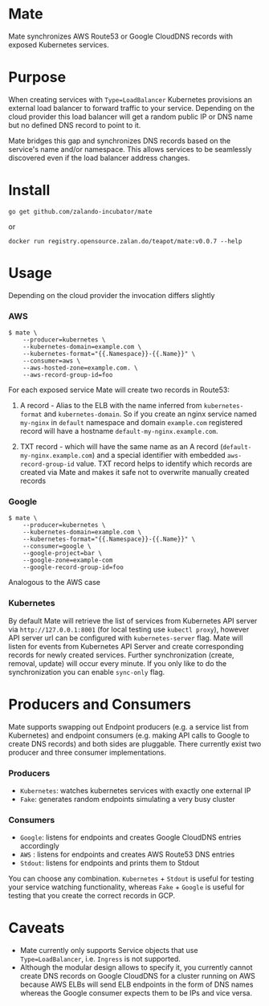 # Mate

Mate synchronizes AWS Route53 or Google CloudDNS records with exposed Kubernetes services.

# Purpose

When creating services with `Type=LoadBalancer` Kubernetes provisions an external load balancer to forward traffic to your service. Depending on the cloud provider this load balancer will get a random public IP or DNS name but no defined DNS record to point to it.

Mate bridges this gap and synchronizes DNS records based on the service's name and/or namespace. This allows services to be seamlessly discovered even if the load balancer address changes.

# Install

```
go get github.com/zalando-incubator/mate
```

or

```
docker run registry.opensource.zalan.do/teapot/mate:v0.0.7 --help
```

# Usage

Depending on the cloud provider the invocation differs slightly

### AWS

```
$ mate \
    --producer=kubernetes \
    --kubernetes-domain=example.com \
    --kubernetes-format="{{.Namespace}}-{{.Name}}" \
    --consumer=aws \
    --aws-hosted-zone=example.com. \
    --aws-record-group-id=foo
```

For each exposed service Mate will create two records in Route53: 

1. A record - Alias to the ELB with the name inferred from `kubernetes-format` and `kubernetes-domain`. So if you create an nginx service named `my-nginx` in `default` namespace and domain `example.com` registered record will have a hostname `default-my-nginx.example.com`. 
 
2. TXT record - which will have the same name as an A record (`default-my-nginx.example.com`) and a special identifier with embedded `aws-record-group-id` value. TXT record helps to identify which records are created via Mate and makes it safe not to overwrite manually created records 

### Google

```
$ mate \
    --producer=kubernetes \
    --kubernetes-domain=example.com \
    --kubernetes-format="{{.Namespace}}-{{.Name}}" \
    --consumer=google \
    --google-project=bar \
    --google-zone=example-com
    --google-record-group-id=foo
```

Analogous to the AWS case

### Kubernetes

By default Mate will retrieve the list of services from Kubernetes API server via `http://127.0.0.1:8001` (for local testing use `kubectl proxy`), however API server url can be configured with `kubernetes-server` flag. 
Mate will listen for events from Kubernetes API Server and create corresponding records for newly created services. Further synchronization (create, removal, update) will occur every minute. If you only like to do the synchronization you can enable `sync-only` flag. 

# Producers and Consumers

Mate supports swapping out Endpoint producers (e.g. a service list from Kubernetes) and endpoint consumers (e.g. making API calls to Google to create DNS records) and both sides are pluggable. There currently exist two producer and three consumer implementations.

### Producers

* `Kubernetes`: watches kubernetes services with exactly one external IP
* `Fake`: generates random endpoints simulating a very busy cluster

### Consumers

* `Google`: listens for endpoints and creates Google CloudDNS entries accordingly
* `AWS`   : listens for endpoints and creates AWS Route53 DNS entries 
* `Stdout`: listens for endpoints and prints them to Stdout

You can choose any combination. `Kubernetes` + `Stdout` is useful for testing your service watching functionality, whereas `Fake` + `Google` is useful for testing that you create the correct records in GCP.

# Caveats

* Mate currently only supports Service objects that use `Type=LoadBalancer`, i.e. `Ingress` is not supported.
* Although the modular design allows to specify it, you currently cannot create DNS records on Google CloudDNS for a cluster running on AWS because AWS ELBs will send ELB endpoints in the form of DNS names whereas the Google consumer expects them to be IPs and vice versa.
